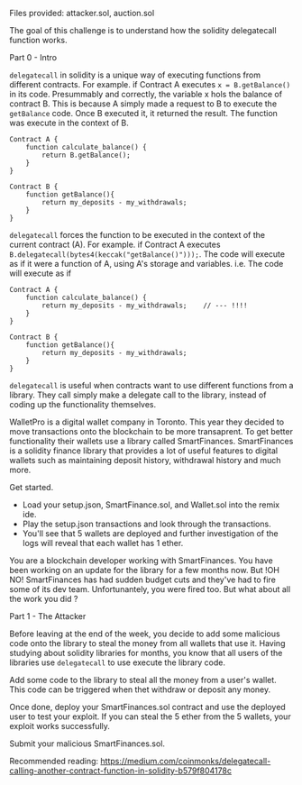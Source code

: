 Files provided: attacker.sol, auction.sol

The goal of this challenge is to understand how the solidity delegatecall function works.

Part 0 - Intro

`delegatecall` in solidity is a unique way of executing functions from different contracts.
For example. if Contract A executes `x = B.getBalance()` in its code. Presummably and correctly, the variable x hols the balance of contract B. 
This is because A simply made a request to B to execute the `getBalance` code. Once B executed it, it returned the result. The function was execute in the context of B.

```
Contract A {
    function calculate_balance() {
        return B.getBalance();
    }
}

Contract B {
    function getBalance(){
        return my_deposits - my_withdrawals;
    }
}
```


`delegatecall` forces the function to be executed in the context of the current contract (A).
For example. if Contract A executes `B.delegatecall(bytes4(keccak("getBalance()")));`. The code will execute as if it were a function of A, using A's storage and variables. 
i.e. The code will execute as if

```
Contract A {
    function calculate_balance() {
        return my_deposits - my_withdrawals;    // --- !!!!
    }
}

Contract B {
    function getBalance(){
        return my_deposits - my_withdrawals;
    }
}
```

`delegatecall` is useful when contracts want to use different functions from a library. They call simply make a delegate call to the library, instead of coding up the functionality themselves. 


WalletPro is a digital wallet company in Toronto. This year they decided to move transactions onto the blockchain to be more transaprent. To get better functionality their wallets use a library called SmartFinances. SmartFinances is a solidity finance library that provides a lot of useful features to digital wallets such as maintaining deposit history, withdrawal history and much more. 

Get started.
- Load your setup.json, SmartFinance.sol, and Wallet.sol into the remix ide.
- Play the setup.json transactions and look through the transactions.
- You'll see that 5 wallets are deployed and further investigation of the logs will reveal that each wallet has 1 ether.

You are a blockchain developer working with SmartFinances. You have been working on an update for the library for a few months now. But !OH NO! SmartFinances has had sudden budget cuts and they've had to fire some of its dev team. Unfortunantely, you were fired too. But what about all the work you did ?

Part 1 - The Attacker

Before leaving at the end of the week, you decide to add some malicious code onto the library to steal the money from all wallets that use it. 
Having studying about solidity libraries for months, you know that all users of the libraries use `delegatecall` to use execute the library code. 

Add some code to the library to steal all the money from a user's wallet. This code can be triggered when thet withdraw or deposit any money.

Once done, deploy your SmartFinances.sol contract and use the deployed user to test your exploit. If you can steal the 5 ether from the 5 wallets, your exploit works successfully. 

Submit your malicious SmartFinances.sol.

Recommended reading: https://medium.com/coinmonks/delegatecall-calling-another-contract-function-in-solidity-b579f804178c